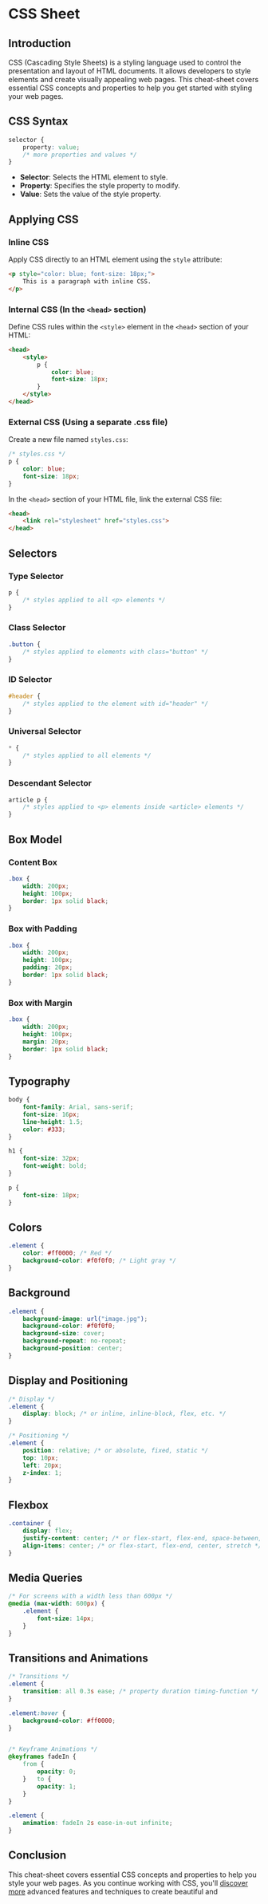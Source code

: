 # CSS Sheet

## Introduction

CSS (Cascading Style Sheets) is a styling language used to control the presentation and layout of HTML documents. It allows developers to style elements and create visually appealing web pages. This cheat-sheet covers essential CSS concepts and properties to help you get started with styling your web pages.

## CSS Syntax

```css
selector {   
	property: value;   
	/* more properties and values */ 
}
```

- **Selector**: Selects the HTML element to style.
- **Property**: Specifies the style property to modify.
- **Value**: Sets the value of the style property.

## Applying CSS

### Inline CSS
Apply CSS directly to an HTML element using the `style` attribute:

```html
<p style="color: blue; font-size: 18px;">
	This is a paragraph with inline CSS.
</p>
```

### Internal CSS (In the `<head>` section)
Define CSS rules within the `<style>` element in the `<head>` section of your HTML:

```html
<head>   
	<style>     
		p {       
			color: blue;       
			font-size: 18px;     
		}   
	</style> 
</head>
```

### External CSS (Using a separate .css file)

Create a new file named `styles.css`:

```css
/* styles.css */ 
p {   
	color: blue;   
	font-size: 18px; 
}
```

In the `<head>` section of your HTML file, link the external CSS file:

```html
<head>   
	<link rel="stylesheet" href="styles.css"> 
</head>
```

## Selectors

### Type Selector

```css
p {   
	/* styles applied to all <p> elements */ 
}
```

### Class Selector

```css
.button {   
	/* styles applied to elements with class="button" */ 
}
```

### ID Selector

```css
#header {   
	/* styles applied to the element with id="header" */ 
}
```

### Universal Selector

```css
* {   
	/* styles applied to all elements */ 
}
```

### Descendant Selector

```css
article p {   
	/* styles applied to <p> elements inside <article> elements */ 
}
```

## Box Model

### Content Box

```css
.box {   
	width: 200px;   
	height: 100px;   
	border: 1px solid black; 
}
```

### Box with Padding

```css
.box {   
	width: 200px;   
	height: 100px;   
	padding: 20px;   
	border: 1px solid black; 
}
```

### Box with Margin

```css
.box {   
	width: 200px;   
	height: 100px;   
	margin: 20px;   
	border: 1px solid black; 
}
```

## Typography

```css
body {   
	font-family: Arial, sans-serif;   
	font-size: 16px;   
	line-height: 1.5;   
	color: #333; 
}  

h1 {   
	font-size: 32px;   
	font-weight: bold; 
}  

p {   
	font-size: 18px; 
}
```

## Colors

```css
.element {   
	color: #ff0000; /* Red */   
	background-color: #f0f0f0; /* Light gray */ 
}
```

## Background

```css
.element {   
	background-image: url("image.jpg");   
	background-color: #f0f0f0;   
	background-size: cover;   
	background-repeat: no-repeat;   
	background-position: center; 
}
```

## Display and Positioning

```css
/* Display */ 
.element {   
	display: block; /* or inline, inline-block, flex, etc. */ 
}  

/* Positioning */ 
.element {   
	position: relative; /* or absolute, fixed, static */   
	top: 10px;   
	left: 20px;   
	z-index: 1; 
}
```

## Flexbox

```css
.container {   
	display: flex;   
	justify-content: center; /* or flex-start, flex-end, space-between, space-around */   
	align-items: center; /* or flex-start, flex-end, center, stretch */ 
}
```

## Media Queries

```css
/* For screens with a width less than 600px */ 
@media (max-width: 600px) {   
	.element {     
		font-size: 14px;   
	} 
}
```

## Transitions and Animations

```css
/* Transitions */ 
.element {   
	transition: all 0.3s ease; /* property duration timing-function */ 
}  

.element:hover {
	background-color: #ff0000; 
}  


/* Keyframe Animations */ 
@keyframes fadeIn {
	from {
		opacity: 0;   
	}   to {     
		opacity: 1;   
	} 
}  

.element {   
	animation: fadeIn 2s ease-in-out infinite; 
}
```

## Conclusion

This cheat-sheet covers essential CSS concepts and properties to help you style your web pages. As you continue working with CSS, you'll [discover more](https://devdocs.io/css/) advanced features and techniques to create beautiful and